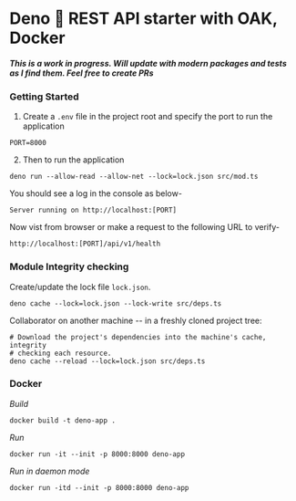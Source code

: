 # Deno 🦕 REST API starter with OAK, Docker

***This is a work in progress. Will update with modern packages and tests as I find them. Feel free to create PRs***

### Getting Started
1. Create a `.env` file in the project root and specify the port to run the application
```
PORT=8000
```
2. Then to run the application
```
deno run --allow-read --allow-net --lock=lock.json src/mod.ts
```

You should see a log in the console as below- 
```
Server running on http://localhost:[PORT]
```

Now vist from browser or make a request to the following URL to verify-
```
http://localhost:[PORT]/api/v1/health
```

### Module Integrity checking
Create/update the lock file `lock.json`.

```
deno cache --lock=lock.json --lock-write src/deps.ts
```

Collaborator on another machine -- in a freshly cloned project tree:
```
# Download the project's dependencies into the machine's cache, integrity
# checking each resource.
deno cache --reload --lock=lock.json src/deps.ts
```

### Docker
*Build*
```
docker build -t deno-app .
```

*Run* 
```
docker run -it --init -p 8000:8000 deno-app
```

*Run in daemon mode*
```
docker run -itd --init -p 8000:8000 deno-app
```

